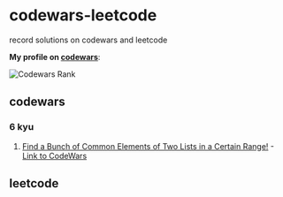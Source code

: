 # codewars-leetcode

record solutions on codewars and leetcode

**My profile on [codewars](https://www.codewars.com/users/zhongxia2019)**:

![Codewars Rank](https://www.codewars.com/users/zhongxia2019/badges/large)

## codewars

### 6 kyu

1. [Find a Bunch of Common Elements of Two Lists in a Certain Range!](https://github.com/zhongxia2019/python3-codewars-leetcode/blob/main/codewars/6KYU/find_arr.py) - [Link to CodeWars](https://www.codewars.com/kata/58161c5ac7e37d17fc00002f/)

## leetcode